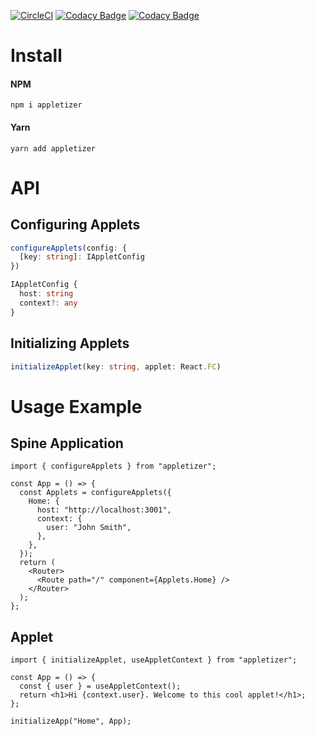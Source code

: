 [![CircleCI](https://dl.circleci.com/status-badge/img/gh/dahliacreative/appletizer/tree/main.svg?style=svg)](https://dl.circleci.com/status-badge/redirect/gh/dahliacreative/appletizer/tree/main) [![Codacy Badge](https://app.codacy.com/project/badge/Grade/c40cd0505a0f4eda9f665dc1b9ff9862)](https://www.codacy.com/gh/dahliacreative/appletizer/dashboard?utm_source=github.com&utm_medium=referral&utm_content=dahliacreative/appletizer&utm_campaign=Badge_Grade) [![Codacy Badge](https://app.codacy.com/project/badge/Coverage/c40cd0505a0f4eda9f665dc1b9ff9862)](https://www.codacy.com/gh/dahliacreative/appletizer/dashboard?utm_source=github.com&utm_medium=referral&utm_content=dahliacreative/appletizer&utm_campaign=Badge_Coverage)

# Install

#### NPM

```
npm i appletizer
```

#### Yarn

```
yarn add appletizer
```

# API

## Configuring Applets

```ts
configureApplets(config: {
  [key: string]: IAppletConfig
})

IAppletConfig {
  host: string
  context?: any
}
```

## Initializing Applets

```ts
initializeApplet(key: string, applet: React.FC)
```

# Usage Example

## Spine Application

```tsx
import { configureApplets } from "appletizer";

const App = () => {
  const Applets = configureApplets({
    Home: {
      host: "http://localhost:3001",
      context: {
        user: "John Smith",
      },
    },
  });
  return (
    <Router>
      <Route path="/" component={Applets.Home} />
    </Router>
  );
};
```

## Applet

```tsx
import { initializeApplet, useAppletContext } from "appletizer";

const App = () => {
  const { user } = useAppletContext();
  return <h1>Hi {context.user}. Welcome to this cool applet!</h1>;
};

initializeApp("Home", App);
```

